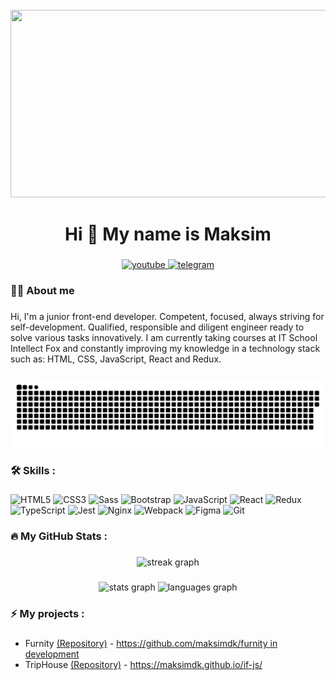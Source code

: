 <br clear="both">

<div align="center">
  <img height="300" width="600" src="https://user-images.githubusercontent.com/74038190/225813708-98b745f2-7d22-48cf-9150-083f1b00d6c9.gif"  />
</div>

###

<h1 align="center">Hi 👋 My name is Maksim</h1>

###

<div align="center">
  <a href="http://linkedin.com/in/maksimkot" target="_blank">
    <img src="https://img.shields.io/badge/LinkedIn-0077B5?style=for-the-badge&logo=linkedin&logoColor=white" height="25" alt="youtube"  />
  </a>
  <a href="https://t.me/kmdmitrievich" target="_blank">
    <img src="https://img.shields.io/static/v1?message=Telegram&logo=telegram&label=&color=2CA5E0&logoColor=white&labelColor=&style=for-the-badge" height="25" alt="telegram"  />
  </a>
</div>

###

<h3 align="left">👩‍💻  About me</h3>

###

<p align="left">Hi, I'm a junior front-end developer. Competent, focused, always striving for self-development. Qualified, responsible and diligent engineer ready to solve various tasks innovatively. I am currently taking courses at IT School Intellect Fox and constantly improving my knowledge in a technology stack such as: HTML, CSS, JavaScript, React and Redux.</p>

###

<p align="center">
 <img width="600" src="assets/github-snake.svg" alt="snake"/>
</p>

###

<h3 align="left">🛠 Skills :</h3>

###

<div align="left">
<a href="https://developer.mozilla.org/en-US/docs/Glossary/HTML5" target="_blank" rel="noreferrer" style="text-decoration: none">
<img src="https://raw.githubusercontent.com/danielcranney/readme-generator/main/public/icons/skills/html5-colored.svg" height="40" alt="HTML5" />
</a>
<a href="https://www.w3.org/TR/CSS/#css" target="_blank" rel="noreferrer" style="text-decoration: none">
<img src="https://raw.githubusercontent.com/danielcranney/readme-generator/main/public/icons/skills/css3-colored.svg" height="40" alt="CSS3" />
</a>
<a href="https://sass-lang.com/" target="_blank" rel="noreferrer" style="text-decoration: none">
<img src="https://raw.githubusercontent.com/danielcranney/readme-generator/main/public/icons/skills/sass-colored.svg" height="40" alt="Sass" />
</a>
<a href="https://getbootstrap.com/" target="_blank" rel="noreferrer" style="text-decoration: none">
<img src="https://raw.githubusercontent.com/danielcranney/readme-generator/main/public/icons/skills/bootstrap-colored.svg" height="40" alt="Bootstrap" />
</a>
<a href="https://developer.mozilla.org/en-US/docs/Web/JavaScript" target="_blank" rel="noreferrer" style="text-decoration: none">
<img src="https://raw.githubusercontent.com/danielcranney/readme-generator/main/public/icons/skills/javascript-colored.svg" height="40" alt="JavaScript" />
</a>
<a href="https://reactjs.org/" target="_blank" rel="noreferrer" style="text-decoration: none">
<img src="https://raw.githubusercontent.com/danielcranney/readme-generator/main/public/icons/skills/react-colored.svg" height="40" alt="React" />
</a>
<a href="https://redux.js.org/" target="_blank" rel="noreferrer" style="text-decoration: none">
<img src="https://raw.githubusercontent.com/danielcranney/readme-generator/main/public/icons/skills/redux-colored.svg" height="40" alt="Redux" />
</a>
<a href="https://www.typescriptlang.org/" target="_blank" rel="noreferrer" style="text-decoration: none">
<img src="https://raw.githubusercontent.com/danielcranney/readme-generator/main/public/icons/skills/typescript-colored.svg" height="40" alt="TypeScript" />
</a>
<a href="https://www.jestjs.io/" target="_blank" style="text-decoration: none">
<img  src="https://profilinator.rishav.dev/skills-assets/jest.svg" alt="Jest" height="40" />
</a>
<a href="https://www.nginx.com/" target="_blank" style="text-decoration: none">
<img  src="https://profilinator.rishav.dev/skills-assets/nginx-original.svg" alt="Nginx" height="40" />
</a>
<a href="https://webpack.js.org/" target="_blank" rel="noreferrer" style="text-decoration: none">
<img src="https://raw.githubusercontent.com/danielcranney/readme-generator/main/public/icons/skills/webpack-colored.svg" height="40" alt="Webpack" />
</a>
<a href="https://www.figma.com/" target="_blank" rel="noreferrer" style="text-decoration: none">
<img src="https://raw.githubusercontent.com/danielcranney/readme-generator/main/public/icons/skills/figma-colored.svg" height="40" alt="Figma" />
</a>
<a href="https://github.com/" target="_blank" style="text-decoration: none">
<img  src="https://profilinator.rishav.dev/skills-assets/git-scm-icon.svg" alt="Git" height="40" />
</a>
</div>

###

<h3 align="left">🔥   My GitHub Stats :</h3>

###

<div align="center">
  <img src="https://streak-stats.demolab.com?user=maksimdk&locale=en&mode=daily&theme=dark&hide_border=false&border_radius=5&order=3" height="220" alt="streak graph"  />
</div>

###

<div align="center">
  <img src="https://github-readme-stats.vercel.app/api?username=maksimdk&hide_title=false&hide_rank=false&show_icons=true&include_all_commits=true&count_private=true&disable_animations=false&theme=dracula&locale=en&hide_border=false&order=1" height="150" alt="stats graph"  />
  <img src="https://github-readme-stats.vercel.app/api/top-langs?username=maksimdk&locale=en&hide_title=false&layout=compact&card_width=320&langs_count=5&theme=dracula&hide_border=false&order=2" height="150" alt="languages graph"  />
</div>

###

<h3 align="left">⚡  My projects :</h3>

###

<p align="left"> 
       <ul>
           <li>Furnity 
            <span>
              <a href="https://github.com/maksimdk/furnity" target="_blank" rel="noreferrer">(Repository)</a>
            </span>
            -
              <a href="https://github.com/maksimdk/furnity" target="_blank" rel="noreferrer">https://github.com/maksimdk/furnity in development</a>
           </li>
           <li>TripHouse 
            <span>
              <a href="https://github.com/maksimdk/if-js" target="_blank" rel="noreferrer">(Repository)</a>
            </span>
            -
              <a href="https://maksimdk.github.io/if-js/" target="_blank" rel="noreferrer">https://maksimdk.github.io/if-js/</a>
           </li>
       </ul>
</p>

###
